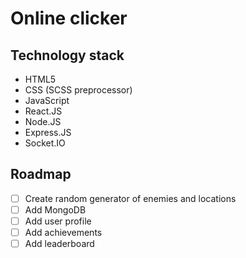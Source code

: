 # Online clicker

## Technology stack

- HTML5
- CSS (SCSS preprocessor)
- JavaScript
- React.JS
- Node.JS
- Express.JS
- Socket.IO

## Roadmap

- [ ] Create random generator of enemies and locations
- [ ] Add MongoDB
- [ ] Add user profile
- [ ] Add achievements
- [ ] Add leaderboard